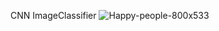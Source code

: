 CNN ImageClassifier
![Happy-people-800x533](https://github.com/jmhasan1/ImageClassifier/assets/56830318/32838d40-ede3-4228-bf37-2c0d4c79db72)
